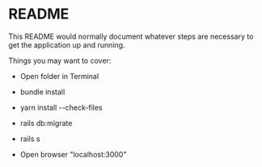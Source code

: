# README

This README would normally document whatever steps are necessary to get the
application up and running.

Things you may want to cover:

* Open folder in Terminal  

* bundle install

* yarn install --check-files

* rails db:migrate

* rails s

* Open browser "localhost:3000"
